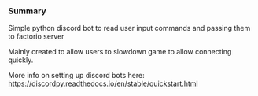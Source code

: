### Summary

Simple python discord bot to read user input commands and passing them to factorio server

Mainly created to allow users to slowdown game to allow connecting quickly.

More info on setting up discord bots here:
    https://discordpy.readthedocs.io/en/stable/quickstart.html